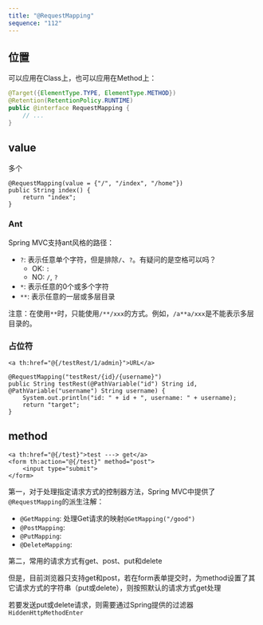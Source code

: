 ```yaml
---
title: "@RequestMapping"
sequence: "112"
---
```


## 位置

可以应用在Class上，也可以应用在Method上：

```java
@Target({ElementType.TYPE, ElementType.METHOD})
@Retention(RetentionPolicy.RUNTIME)
public @interface RequestMapping {
    // ...
}
```

## value

多个

```text
@RequestMapping(value = {"/", "/index", "/home"})
public String index() {
    return "index";
}
```

### Ant

Spring MVC支持ant风格的路径：

- `?`: 表示任意单个字符，但是排除`/`、`?`。有疑问的是空格可以吗？
  - OK: `:`
  - NO: `/`, `?`
- `*`: 表示任意的0个或多个字符
- `**`: 表示任意的一层或多层目录

注意：在使用`**`时，只能使用`/**/xxx`的方式。例如，`/a**a/xxx`是不能表示多层目录的。

### 占位符

```text
<a th:href="@{/testRest/1/admin}">URL</a>
```

```text
@RequestMapping("testRest/{id}/{username}")
public String testRest(@PathVariable("id") String id, @PathVariable("username") String username) {
    System.out.println("id: " + id + ", username: " + username);
    return "target";
}
```

## method

```text
<a th:href="@{/test}">test ---> get</a>
<form th:action="@{/test}" method="post">
    <input type="submit">
</form>
```

第一，对于处理指定请求方式的控制器方法，Spring MVC中提供了`@RequestMapping`的派生注解：

- `@GetMapping`: 处理Get请求的映射`@GetMapping("/good")`
- `@PostMapping`:
- `@PutMapping`:
- `@DeleteMapping`:

第二，常用的请求方式有get、post、put和delete

但是，目前浏览器只支持get和post，若在form表单提交时，为method设置了其它请求方式的字符串（put或delete），则按照默认的请求方式get处理

若要发送put或delete请求，则需要通过Spring提供的过滤器`HiddenHttpMethodEnter`


